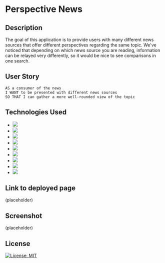 # Perspective News

## Description
The goal of this application is to provide users with many different news sources that offer different perspectives regarding the same topic. We've noticed that depending on which news source you are reading, information can be relayed very differently, so it would be nice to see comparisons in one search.

## User Story
```
AS a consumer of the news
I WANT to be presented with different news sources
SO THAT I can gather a more well-rounded view of the topic
```

## Technologies Used
* ![](	https://img.shields.io/badge/HTML5-E34F26?style=for-the-badge&logo=html5&logoColor=white)
* ![](https://img.shields.io/badge/JavaScript-323330?style=for-the-badge&logo=javascript&logoColor=F7DF1E)
* ![](https://img.shields.io/badge/Bootstrap-563D7C?style=for-the-badge&logo=bootstrap&logoColor=white)
* ![](https://img.shields.io/badge/Node.js-339933?style=for-the-badge&logo=nodedotjs&logoColor=white)
* ![](https://img.shields.io/badge/MongoDB-4EA94B?style=for-the-badge&logo=mongodb&logoColor=white)
* ![](https://img.shields.io/badge/React-20232A?style=for-the-badge&logo=react&logoColor=61DAFB)
* ![](https://img.shields.io/badge/GraphQl-E10098?style=for-the-badge&logo=graphql&logoColor=white)
* ![](https://img.shields.io/badge/JWT-000000?style=for-the-badge&logo=JSON%20web%20tokens&logoColor=white)
* ![](https://img.shields.io/badge/Heroku-430098?style=for-the-badge&logo=heroku&logoColor=white)

## Link to deployed page
(placeholder)

## Screenshot
(placeholder)

## License
[![License: MIT](https://img.shields.io/badge/License-MIT-yellow.svg)](https://opensource.org/licenses/MIT)
